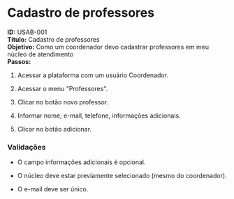 # Cadastro de professores
**ID:** USAB-001  
**Título:** Cadastro de professores  
**Objetivo:** Como um coordenador devo cadastrar professores em meu núcleo de atendimento  
**Passos:**

1.  Acessar a plataforma com um usuário Coordenador.
    
2.  Acessar o menu "Professores".
    
3.  Clicar no botão novo professor.
    
4.  Informar nome, e-mail, telefone, informações adicionais. 

6. Clicar no botão adicionar.

 ### Validações    

-  O campo informações adicionais é opcional. 
    
-  O núcleo deve estar previamente selecionado (mesmo do coordenador).

-   O e-mail deve ser único.